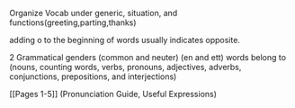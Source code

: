 Organize Vocab under generic, situation, and functions(greeting,parting,thanks)

adding o to the beginning of words usually indicates opposite. 

2 Grammatical genders (common and neuter) (en and ett)
words belong to (nouns, counting words, verbs, pronouns, adjectives, adverbs, conjunctions, prepositions, and interjections)

[[Pages 1-5]] (Pronunciation Guide, Useful Expressions)
